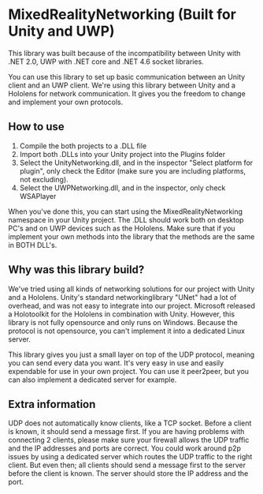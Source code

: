 # MixedRealityNetworking (Built for Unity and UWP)

This library was built because of the incompatibility between Unity with .NET 2.0, UWP with .NET core and .NET 4.6 socket libraries.

You can use this library to set up basic communication between an Unity client and an UWP client. We're using this library between Unity and a Hololens for network communication. It gives you the freedom to change and implement your own protocols.

## How to use

1. Compile the both projects to a .DLL file
2. Import both .DLLs into your Unity project into the Plugins folder
3. Select the UnityNetworking.dll, and in the inspector "Select platform for plugin", only check the Editor (make sure you are including platforms, not excluding).
4. Select the UWPNetworking.dll, and in the inspector, only check WSAPlayer

When you've done this, you can start using the MixedRealityNetworking namespace in your Unity project. The .DLL should work both on desktop PC's and on UWP devices such as the Hololens. Make sure that if you implement your own methods into the library that the methods are the same in BOTH DLL's.

## Why was this library build?

We've tried using all kinds of networking solutions for our project with Unity and a Hololens. Unity's standard networkinglibrary "UNet" had a lot of overhead, and was not easy to integrate into our project. Microsoft released a Holotoolkit for the Hololens in combination with Unity. However, this library is not fully opensource and only runs on Windows. Because the protocol is not opensource, you can't implement it into a dedicated Linux server.

This library gives you just a small layer on top of the UDP protocol, meaning you can send every data you want. It's very easy in use and easily expendable for use in your own project. You can use it peer2peer, but you can also implement a dedicated server for example.

## Extra information

UDP does not automatically know clients, like a TCP socket. Before a client is known, it should send a message first. If you are having problems with connecting 2 clients, please make sure your firewall allows the UDP traffic and the IP addresses and ports are correct. You could work around p2p issues by using a dedicated server which routes the UDP traffic to the right client. But even then; all clients should send a message first to the server before the client is known. The server should store the IP address and the port.